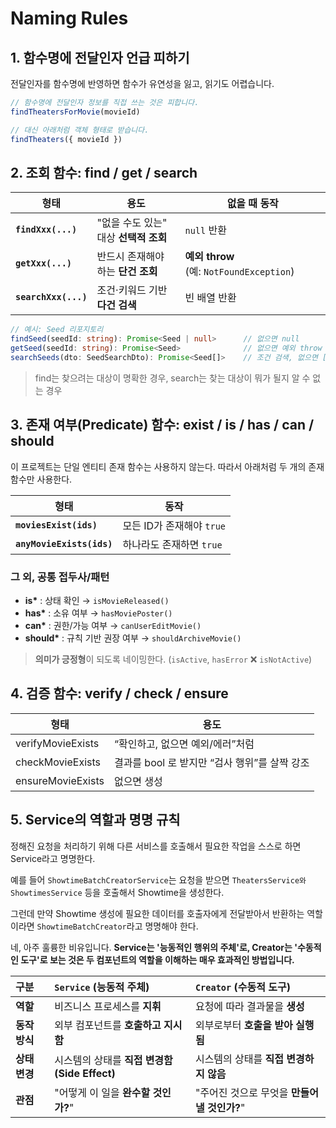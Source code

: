 # Naming Rules

## 1. 함수명에 전달인자 언급 피하기

전달인자를 함수명에 반영하면 함수가 유연성을 잃고, 읽기도 어렵습니다.

```ts
// 함수명에 전달인자 정보를 직접 쓰는 것은 피합니다.
findTheatersForMovie(movieId)

// 대신 아래처럼 객체 형태로 받습니다.
findTheaters({ movieId })
```

## 2. 조회 함수: **find / get / search**

| 형태                 | 용도                                  | 없을 때 동작                             |
| -------------------- | ------------------------------------- | ---------------------------------------- |
| **`findXxx(...)`**   | "없을 수도 있는" 대상 **선택적 조회** | `null` 반환                              |
| **`getXxx(...)`**    | 반드시 존재해야 하는 **단건 조회**    | **예외 throw** (예: `NotFoundException`) |
| **`searchXxx(...)`** | 조건·키워드 기반 **다건 검색**        | 빈 배열 반환                             |

```ts
// 예시: Seed 리포지토리
findSeed(seedId: string): Promise<Seed | null>      // 없으면 null
getSeed(seedId: string): Promise<Seed>              // 없으면 예외 throw
searchSeeds(dto: SeedSearchDto): Promise<Seed[]>    // 조건 검색, 없으면 []
```

> find는 찾으려는 대상이 명확한 경우, search는 찾는 대상이 뭐가 될지 알 수 없는 경우

## 3. 존재 여부(Predicate) 함수: **exist / is / has / can / should**

이 프로젝트는 단일 엔티티 존재 함수는 사용하지 않는다. 따라서 아래처럼 두 개의 존재 함수만 사용한다.

| 형태                      | 동작                      |
| ------------------------- | ------------------------- |
| **`moviesExist(ids)`**    | 모든 ID가 존재해야 `true` |
| **`anyMovieExists(ids)`** | 하나라도 존재하면 `true`  |

### 그 외, 공통 접두사/패턴

- **is\*** : 상태 확인 → `isMovieReleased()`
- **has\*** : 소유 여부 → `hasMoviePoster()`
- **can\*** : 권한/가능 여부 → `canUserEditMovie()`
- **should\*** : 규칙 기반 권장 여부 → `shouldArchiveMovie()`

> **의미가 긍정형**이 되도록 네이밍한다. (`isActive`, `hasError` ❌ `isNotActive`)

## 4. 검증 함수: **verify / check / ensure**

| 형태              | 용도                                          |
| ----------------- | --------------------------------------------- |
| verifyMovieExists | “확인하고, 없으면 예외/에러”처럼              |
| checkMovieExists  | 결과를 bool 로 받지만 “검사 행위”를 살짝 강조 |
| ensureMovieExists | 없으면 생성                                   |

## 5. Service의 역할과 명명 규칙

정해진 요청을 처리하기 위해 다른 서비스를 호출해서 필요한 작업을 스스로 하면 Service라고 명명한다.

예를 들어 `ShowtimeBatchCreatorService`는 요청을 받으면 `TheatersService와` `ShowtimesService` 등을 호출해서 Showtime을 생성한다.

그런데 만약 Showtime 생성에 필요한 데이터를 호출자에게 전달받아서 반환하는 역할이라면 `ShowtimeBatchCreator`라고 명명해야 한다.

네, 아주 훌륭한 비유입니다. **Service는 '능동적인 행위의 주체'로, Creator는 '수동적인 도구'로 보는 것은 두 컴포넌트의 역할을 이해하는 매우 효과적인 방법입니다.**

| 구분          | `Service` (능동적 주체)                       | `Creator` (수동적 도구)                     |
| :------------ | :-------------------------------------------- | :------------------------------------------ |
| **역할**      | 비즈니스 프로세스를 **지휘**                  | 요청에 따라 결과물을 **생성**               |
| **동작 방식** | 외부 컴포넌트를 **호출하고 지시함**           | 외부로부터 **호출을 받아 실행됨**           |
| **상태 변경** | 시스템의 상태를 **직접 변경함 (Side Effect)** | 시스템의 상태를 **직접 변경하지 않음**      |
| **관점**      | "어떻게 이 일을 **완수할 것인가?**"           | "주어진 것으로 무엇을 **만들어낼 것인가?**" |
